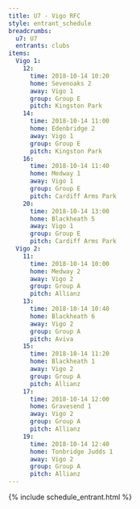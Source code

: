 ```yaml
---
title: U7 - Vigo RFC
style: entrant_schedule
breadcrumbs:
  u7: U7
  entrants: clubs
items:
  Vigo 1:
    12:
      time: 2018-10-14 10:20
      home: Sevenoaks 2
      away: Vigo 1
      group: Group E
      pitch: Kingston Park
    14:
      time: 2018-10-14 11:00
      home: Edenbridge 2
      away: Vigo 1
      group: Group E
      pitch: Kingston Park
    16:
      time: 2018-10-14 11:40
      home: Medway 1
      away: Vigo 1
      group: Group E
      pitch: Cardiff Arms Park
    20:
      time: 2018-10-14 13:00
      home: Blackheath 5
      away: Vigo 1
      group: Group E
      pitch: Cardiff Arms Park
  Vigo 2:
    11:
      time: 2018-10-14 10:00
      home: Medway 2
      away: Vigo 2
      group: Group A
      pitch: Allianz
    13:
      time: 2018-10-14 10:40
      home: Blackheath 6
      away: Vigo 2
      group: Group A
      pitch: Aviva
    15:
      time: 2018-10-14 11:20
      home: Blackheath 1
      away: Vigo 2
      group: Group A
      pitch: Allianz
    17:
      time: 2018-10-14 12:00
      home: Gravesend 1
      away: Vigo 2
      group: Group A
      pitch: Allianz
    19:
      time: 2018-10-14 12:40
      home: Tonbridge Judds 1
      away: Vigo 2
      group: Group A
      pitch: Allianz
---
```


{% include schedule_entrant.html %}
